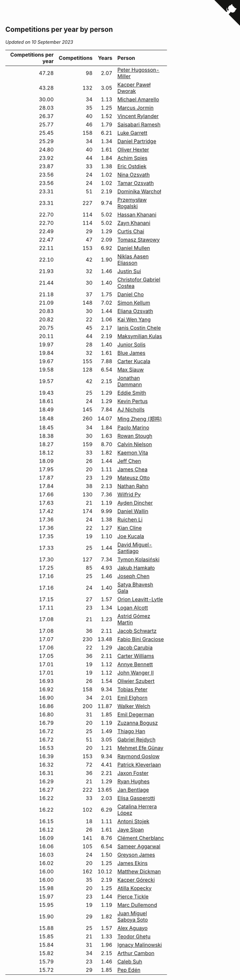 ## Competitions per year by person

*Updated on 10 September 2023*

| Competitions per year | Competitions | Years | Person |
| ---: | ---: | ---: | :--- |
| 47.28 | 98 | 2.07 | [Peter Hugosson-Miller](https://www.worldcubeassociation.org/persons/2021HUGO01) |
| 43.28 | 132 | 3.05 | [Kacper Paweł Dworak](https://www.worldcubeassociation.org/persons/2020DWOR01) |
| 30.00 | 34 | 1.13 | [Michael Amarello](https://www.worldcubeassociation.org/persons/2022AMAR09) |
| 28.03 | 35 | 1.25 | [Marcus Jormin](https://www.worldcubeassociation.org/persons/2022JORM01) |
| 26.37 | 40 | 1.52 | [Vincent Rylander](https://www.worldcubeassociation.org/persons/2022RYLA01) |
| 25.77 | 46 | 1.79 | [Saisabari Ramesh](https://www.worldcubeassociation.org/persons/2021RAME01) |
| 25.45 | 158 | 6.21 | [Luke Garrett](https://www.worldcubeassociation.org/persons/2017GARR05) |
| 25.29 | 34 | 1.34 | [Daniel Partridge](https://www.worldcubeassociation.org/persons/2022PART02) |
| 24.80 | 40 | 1.61 | [Oliver Hexter](https://www.worldcubeassociation.org/persons/2022HEXT01) |
| 23.92 | 44 | 1.84 | [Achim Spies](https://www.worldcubeassociation.org/persons/2021SPIE01) |
| 23.87 | 33 | 1.38 | [Eric Ostdiek](https://www.worldcubeassociation.org/persons/2022OSTD01) |
| 23.56 | 24 | 1.02 | [Nina Ozsvath](https://www.worldcubeassociation.org/persons/2022OZSV03) |
| 23.56 | 24 | 1.02 | [Tamar Ozsvath](https://www.worldcubeassociation.org/persons/2022OZSV04) |
| 23.31 | 51 | 2.19 | [Dominika Warchoł](https://www.worldcubeassociation.org/persons/2021WARC01) |
| 23.31 | 227 | 9.74 | [Przemysław Rogalski](https://www.worldcubeassociation.org/persons/2013ROGA02) |
| 22.70 | 114 | 5.02 | [Hassan Khanani](https://www.worldcubeassociation.org/persons/2018KHAN26) |
| 22.70 | 114 | 5.02 | [Zayn Khanani](https://www.worldcubeassociation.org/persons/2018KHAN28) |
| 22.49 | 29 | 1.29 | [Curtis Chai](https://www.worldcubeassociation.org/persons/2022CHAI02) |
| 22.47 | 47 | 2.09 | [Tomasz Stawowy](https://www.worldcubeassociation.org/persons/2021STAW01) |
| 22.11 | 153 | 6.92 | [Daniel Mullen](https://www.worldcubeassociation.org/persons/2016MULL04) |
| 22.10 | 42 | 1.90 | [Niklas Aasen Eliasson](https://www.worldcubeassociation.org/persons/2021ELIA01) |
| 21.93 | 32 | 1.46 | [Justin Sui](https://www.worldcubeassociation.org/persons/2022SUIJ01) |
| 21.44 | 30 | 1.40 | [Christofor Gabriel Costea](https://www.worldcubeassociation.org/persons/2022COST03) |
| 21.18 | 37 | 1.75 | [Daniel Cho](https://www.worldcubeassociation.org/persons/2021CHOD01) |
| 21.09 | 148 | 7.02 | [Simon Kellum](https://www.worldcubeassociation.org/persons/2016KELL12) |
| 20.83 | 30 | 1.44 | [Eliana Ozsvath](https://www.worldcubeassociation.org/persons/2022OZSV01) |
| 20.82 | 22 | 1.06 | [Kai Wen Yang](https://www.worldcubeassociation.org/persons/2022YANG19) |
| 20.75 | 45 | 2.17 | [Ianis Costin Chele](https://www.worldcubeassociation.org/persons/2021CHEL01) |
| 20.11 | 44 | 2.19 | [Maksymilian Kulas](https://www.worldcubeassociation.org/persons/2021KULA02) |
| 19.97 | 28 | 1.40 | [Junior Solis](https://www.worldcubeassociation.org/persons/2022SOLI03) |
| 19.84 | 32 | 1.61 | [Blue James](https://www.worldcubeassociation.org/persons/2022JAME01) |
| 19.67 | 155 | 7.88 | [Carter Kucala](https://www.worldcubeassociation.org/persons/2015KUCA01) |
| 19.58 | 128 | 6.54 | [Max Siauw](https://www.worldcubeassociation.org/persons/2017SIAU02) |
| 19.57 | 42 | 2.15 | [Jonathan Dammann](https://www.worldcubeassociation.org/persons/2021DAMM01) |
| 19.43 | 25 | 1.29 | [Eddie Smith](https://www.worldcubeassociation.org/persons/2022SMIT20) |
| 18.61 | 24 | 1.29 | [Kevin Pertus](https://www.worldcubeassociation.org/persons/2022PERT01) |
| 18.49 | 145 | 7.84 | [AJ Nicholls](https://www.worldcubeassociation.org/persons/2015NICH04) |
| 18.48 | 260 | 14.07 | [Ming Zheng (郑鸣)](https://www.worldcubeassociation.org/persons/2009ZHEN11) |
| 18.45 | 34 | 1.84 | [Paolo Marino](https://www.worldcubeassociation.org/persons/2021MARI04) |
| 18.38 | 30 | 1.63 | [Rowan Stough](https://www.worldcubeassociation.org/persons/2022STOU01) |
| 18.27 | 159 | 8.70 | [Calvin Nielson](https://www.worldcubeassociation.org/persons/2014NIEL03) |
| 18.12 | 33 | 1.82 | [Kaemon Vita](https://www.worldcubeassociation.org/persons/2021VITA01) |
| 18.09 | 26 | 1.44 | [Jeff Chen](https://www.worldcubeassociation.org/persons/2022CHEN19) |
| 17.95 | 20 | 1.11 | [James Chea](https://www.worldcubeassociation.org/persons/2022CHEA05) |
| 17.87 | 23 | 1.29 | [Mateusz Otto](https://www.worldcubeassociation.org/persons/2022OTTO01) |
| 17.84 | 38 | 2.13 | [Nathan Rahn](https://www.worldcubeassociation.org/persons/2021RAHN01) |
| 17.66 | 130 | 7.36 | [Wilfrid Py](https://www.worldcubeassociation.org/persons/2016PYWI01) |
| 17.63 | 21 | 1.19 | [Ayden Dincher](https://www.worldcubeassociation.org/persons/2022DINC01) |
| 17.42 | 174 | 9.99 | [Daniel Wallin](https://www.worldcubeassociation.org/persons/2013WALL03) |
| 17.36 | 24 | 1.38 | [Ruichen Li](https://www.worldcubeassociation.org/persons/2022LIRU02) |
| 17.36 | 22 | 1.27 | [Kian Cline](https://www.worldcubeassociation.org/persons/2022CLIN01) |
| 17.35 | 19 | 1.10 | [Joe Kucala](https://www.worldcubeassociation.org/persons/2022KUCA01) |
| 17.33 | 25 | 1.44 | [David Miguel-Santiago](https://www.worldcubeassociation.org/persons/2022MIGU02) |
| 17.30 | 127 | 7.34 | [Tymon Kolasiński](https://www.worldcubeassociation.org/persons/2016KOLA02) |
| 17.25 | 85 | 4.93 | [Jakub Hamkało](https://www.worldcubeassociation.org/persons/2018HAMK01) |
| 17.16 | 25 | 1.46 | [Joseph Chen](https://www.worldcubeassociation.org/persons/2022CHEN16) |
| 17.16 | 24 | 1.40 | [Satya Bhavesh Gala](https://www.worldcubeassociation.org/persons/2022GALA03) |
| 17.15 | 27 | 1.57 | [Orion Leavitt-Lytle](https://www.worldcubeassociation.org/persons/2022LEAV01) |
| 17.11 | 23 | 1.34 | [Logan Alcott](https://www.worldcubeassociation.org/persons/2022ALCO02) |
| 17.08 | 21 | 1.23 | [Astrid Gómez Martin](https://www.worldcubeassociation.org/persons/2022MART26) |
| 17.08 | 36 | 2.11 | [Jacob Schwartz](https://www.worldcubeassociation.org/persons/2021SCHW01) |
| 17.07 | 230 | 13.48 | [Fabio Bini Graciose](https://www.worldcubeassociation.org/persons/2010GRAC02) |
| 17.06 | 22 | 1.29 | [Jacob Carubia](https://www.worldcubeassociation.org/persons/2022CARU02) |
| 17.05 | 36 | 2.11 | [Carter Williams](https://www.worldcubeassociation.org/persons/2021WILL06) |
| 17.01 | 19 | 1.12 | [Annye Bennett](https://www.worldcubeassociation.org/persons/2022BENN11) |
| 17.01 | 19 | 1.12 | [John Wanger II](https://www.worldcubeassociation.org/persons/2022WANG39) |
| 16.93 | 26 | 1.54 | [Oliwier Szubert](https://www.worldcubeassociation.org/persons/2022SZUB01) |
| 16.92 | 158 | 9.34 | [Tobias Peter](https://www.worldcubeassociation.org/persons/2014PETE03) |
| 16.90 | 34 | 2.01 | [Emil Elghorn](https://www.worldcubeassociation.org/persons/2021ELGH01) |
| 16.86 | 200 | 11.87 | [Walker Welch](https://www.worldcubeassociation.org/persons/2011WELC01) |
| 16.80 | 31 | 1.85 | [Emil Degerman](https://www.worldcubeassociation.org/persons/2021DEGE01) |
| 16.79 | 20 | 1.19 | [Zuzanna Bogusz](https://www.worldcubeassociation.org/persons/2022BOGU01) |
| 16.72 | 25 | 1.49 | [Thiago Han](https://www.worldcubeassociation.org/persons/2022HANT01) |
| 16.72 | 51 | 3.05 | [Gabriel Rejdych](https://www.worldcubeassociation.org/persons/2020REJD01) |
| 16.53 | 20 | 1.21 | [Mehmet Efe Günay](https://www.worldcubeassociation.org/persons/2022GUNA05) |
| 16.39 | 153 | 9.34 | [Raymond Goslow](https://www.worldcubeassociation.org/persons/2014GOSL01) |
| 16.32 | 72 | 4.41 | [Patrick Kleverlaan](https://www.worldcubeassociation.org/persons/2019KLEV01) |
| 16.31 | 36 | 2.21 | [Jaxon Foster](https://www.worldcubeassociation.org/persons/2021FOST01) |
| 16.29 | 21 | 1.29 | [Ryan Hughes](https://www.worldcubeassociation.org/persons/2022HUGH04) |
| 16.27 | 222 | 13.65 | [Jan Bentlage](https://www.worldcubeassociation.org/persons/2010BENT01) |
| 16.22 | 33 | 2.03 | [Elisa Gasperotti](https://www.worldcubeassociation.org/persons/2021GASP01) |
| 16.22 | 102 | 6.29 | [Catalina Herrera López](https://www.worldcubeassociation.org/persons/2017LOPE31) |
| 16.15 | 18 | 1.11 | [Antoni Stojek](https://www.worldcubeassociation.org/persons/2022STOJ03) |
| 16.12 | 26 | 1.61 | [Jaye Sloan](https://www.worldcubeassociation.org/persons/2022SLOA01) |
| 16.09 | 141 | 8.76 | [Clément Cherblanc](https://www.worldcubeassociation.org/persons/2014CHER05) |
| 16.06 | 105 | 6.54 | [Sameer Aggarwal](https://www.worldcubeassociation.org/persons/2017AGGA01) |
| 16.03 | 24 | 1.50 | [Greyson James](https://www.worldcubeassociation.org/persons/2022JAME02) |
| 16.02 | 20 | 1.25 | [James Ekins](https://www.worldcubeassociation.org/persons/2022EKIN01) |
| 16.00 | 162 | 10.12 | [Matthew Dickman](https://www.worldcubeassociation.org/persons/2013DICK01) |
| 16.00 | 35 | 2.19 | [Kacper Górecki](https://www.worldcubeassociation.org/persons/2021GORE01) |
| 15.98 | 20 | 1.25 | [Atilla Kopecky](https://www.worldcubeassociation.org/persons/2022KOPE01) |
| 15.97 | 23 | 1.44 | [Pierce Tickle](https://www.worldcubeassociation.org/persons/2022TICK01) |
| 15.95 | 19 | 1.19 | [Marc Dullemond](https://www.worldcubeassociation.org/persons/2022DULL01) |
| 15.90 | 29 | 1.82 | [Juan Miguel Saboya Soto](https://www.worldcubeassociation.org/persons/2021SOTO01) |
| 15.88 | 25 | 1.57 | [Alex Aguayo](https://www.worldcubeassociation.org/persons/2022AGUA01) |
| 15.85 | 21 | 1.33 | [Teodor Ghețu](https://www.worldcubeassociation.org/persons/2022GHET01) |
| 15.84 | 31 | 1.96 | [Ignacy Malinowski](https://www.worldcubeassociation.org/persons/2021MALI02) |
| 15.82 | 34 | 2.15 | [Arthur Cambon](https://www.worldcubeassociation.org/persons/2021CAMB01) |
| 15.79 | 23 | 1.46 | [Caleb Suh](https://www.worldcubeassociation.org/persons/2022SUHC01) |
| 15.72 | 29 | 1.85 | [Pep Edén](https://www.worldcubeassociation.org/persons/2021EDEN01) |


<a href="https://github.com/jonatanklosko/wca_statistics" class="github-corner" aria-label="View source on Github"><svg width="80" height="80" viewBox="0 0 250 250" style="fill:#151513; color:#fff; position: absolute; top: 0; border: 0; right: 0;" aria-hidden="true"><path d="M0,0 L115,115 L130,115 L142,142 L250,250 L250,0 Z"></path><path d="M128.3,109.0 C113.8,99.7 119.0,89.6 119.0,89.6 C122.0,82.7 120.5,78.6 120.5,78.6 C119.2,72.0 123.4,76.3 123.4,76.3 C127.3,80.9 125.5,87.3 125.5,87.3 C122.9,97.6 130.6,101.9 134.4,103.2" fill="currentColor" style="transform-origin: 130px 106px;" class="octo-arm"></path><path d="M115.0,115.0 C114.9,115.1 118.7,116.5 119.8,115.4 L133.7,101.6 C136.9,99.2 139.9,98.4 142.2,98.6 C133.8,88.0 127.5,74.4 143.8,58.0 C148.5,53.4 154.0,51.2 159.7,51.0 C160.3,49.4 163.2,43.6 171.4,40.1 C171.4,40.1 176.1,42.5 178.8,56.2 C183.1,58.6 187.2,61.8 190.9,65.4 C194.5,69.0 197.7,73.2 200.1,77.6 C213.8,80.2 216.3,84.9 216.3,84.9 C212.7,93.1 206.9,96.0 205.4,96.6 C205.1,102.4 203.0,107.8 198.3,112.5 C181.9,128.9 168.3,122.5 157.7,114.1 C157.9,116.9 156.7,120.9 152.7,124.9 L141.0,136.5 C139.8,137.7 141.6,141.9 141.8,141.8 Z" fill="currentColor" class="octo-body"></path></svg></a><style>.github-corner:hover .octo-arm{animation:octocat-wave 560ms ease-in-out}@keyframes octocat-wave{0%,100%{transform:rotate(0)}20%,60%{transform:rotate(-25deg)}40%,80%{transform:rotate(10deg)}}@media (max-width:500px){.github-corner:hover .octo-arm{animation:none}.github-corner .octo-arm{animation:octocat-wave 560ms ease-in-out}}</style>

